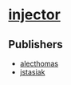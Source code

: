 # [injector](https://pypi.org/project/injector)



## Publishers
- [alecthomas](https://pypi.org/user/alecthomas)
- [jstasiak](https://pypi.org/user/jstasiak)

